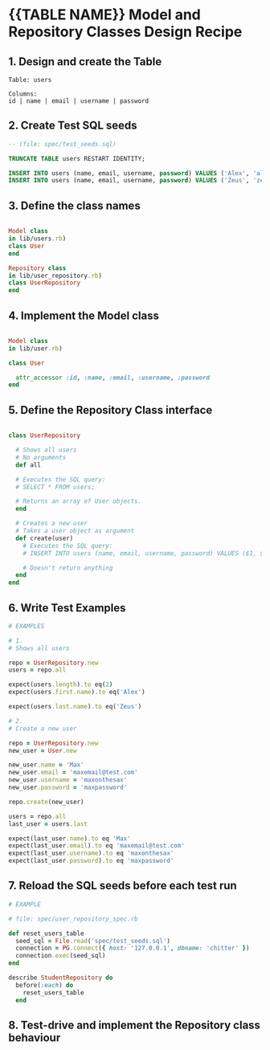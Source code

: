 # {{TABLE NAME}} Model and Repository Classes Design Recipe

## 1. Design and create the Table
```
Table: users

Columns:
id | name | email | username | password
```

## 2. Create Test SQL seeds

```sql
-- (file: spec/test_seeds.sql)

TRUNCATE TABLE users RESTART IDENTITY;

INSERT INTO users (name, email, username, password) VALUES ('Alex', 'alexemail@test.com', 'iloveanimals391', 'alexpassword')
INSERT INTO users (name, email, username, password) VALUES ('Zeus', 'zeusemail@test.com', 'habanerohotstuff', 'zeuspassword')
```

## 3. Define the class names

```ruby

Model class
in lib/users.rb)
class User
end

Repository class
in lib/user_repository.rb)
class UserRepository
end
```

## 4. Implement the Model class

```ruby

Model class
in lib/user.rb)

class User

  attr_accessor :id, :name, :email, :username, :password
end
```

## 5. Define the Repository Class interface

```ruby

class UserRepository

  # Shows all users
  # No arguments
  def all

  # Executes the SQL query:
  # SELECT * FROM users;

  # Returns an array of User objects.
  end

  # Creates a new user
  # Takes a user object as argument
  def create(user)
    # Executes the SQL query:
    # INSERT INTO users (name, email, username, password) VALUES ($1, $2, $3, $4);'

    # Doesn't return anything
  end
end
```

## 6. Write Test Examples

```ruby
# EXAMPLES

# 1.
# Shows all users

repo = UserRepository.new
users = repo.all

expect(users.length).to eq(2)
expect(users.first.name).to eq('Alex')

expect(users.last.name).to eq('Zeus')

# 2.
# Create a new user

repo = UserRepository.new
new_user = User.new

new_user.name = 'Max'
new_user.email = 'maxemail@test.com'
new_user.username = 'maxonthesax'
new_user.password = 'maxpassword'

repo.create(new_user)

users = repo.all
last_user = users.last

expect(last_user.name).to eq 'Max'
expect(last_user.email).to eq 'maxemail@test.com'
expect(last_user.username).to eq 'maxonthesax'
expect(last_user.password).to eq 'maxpassword'
```
## 7. Reload the SQL seeds before each test run

```ruby
# EXAMPLE

# file: spec/user_repository_spec.rb

def reset_users_table
  seed_sql = File.read('spec/test_seeds.sql')
  connection = PG.connect({ host: '127.0.0.1', dbname: 'chitter' })
  connection.exec(seed_sql)
end

describe StudentRepository do
  before(:each) do 
    reset_users_table
  end
```

## 8. Test-drive and implement the Repository class behaviour

